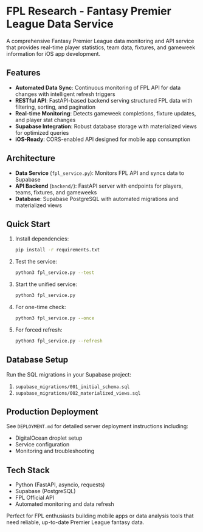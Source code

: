 # FPL Research - Fantasy Premier League Data Service

A comprehensive Fantasy Premier League data monitoring and API service that provides real-time player statistics, team data, fixtures, and gameweek information for iOS app development.

## Features
- **Automated Data Sync**: Continuous monitoring of FPL API for data changes with intelligent refresh triggers
- **RESTful API**: FastAPI-based backend serving structured FPL data with filtering, sorting, and pagination
- **Real-time Monitoring**: Detects gameweek completions, fixture updates, and player stat changes
- **Supabase Integration**: Robust database storage with materialized views for optimized queries
- **iOS-Ready**: CORS-enabled API designed for mobile app consumption

## Architecture
- **Data Service** (`fpl_service.py`): Monitors FPL API and syncs data to Supabase
- **API Backend** (`backend/`): FastAPI server with endpoints for players, teams, fixtures, and gameweeks
- **Database**: Supabase PostgreSQL with automated migrations and materialized views

## Quick Start

1. Install dependencies:
   ```bash
   pip install -r requirements.txt
   ```

2. Test the service:
   ```bash
   python3 fpl_service.py --test
   ```

3. Start the unified service:
   ```bash
   python3 fpl_service.py
   ```

4. For one-time check:
   ```bash
   python3 fpl_service.py --once
   ```

5. For forced refresh:
   ```bash
   python3 fpl_service.py --refresh
   ```

## Database Setup

Run the SQL migrations in your Supabase project:
1. `supabase_migrations/001_initial_schema.sql`
2. `supabase_migrations/002_materialized_views.sql`

## Production Deployment

See `DEPLOYMENT.md` for detailed server deployment instructions including:
- DigitalOcean droplet setup
- Service configuration
- Monitoring and troubleshooting

## Tech Stack
- Python (FastAPI, asyncio, requests)
- Supabase (PostgreSQL)
- FPL Official API
- Automated monitoring and data refresh

Perfect for FPL enthusiasts building mobile apps or data analysis tools that need reliable, up-to-date Premier League fantasy data.
